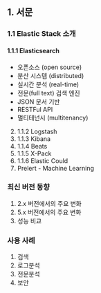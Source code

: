 ## 1. 서문

### 1.1 Elastic Stack 소개

#### 1.1.1 Elasticsearch
- 오픈소스 (open source)
- 분산 시스템 (distributed)
- 실시간 분석 (real-time)
- 전문(full text) 검색 엔진
- JSON 문서 기반
- RESTFul API
- 멀티테넌시 (multitenancy) 
2. 1.1.2 Logstash
  3. 1.1.3 Kibana
4. 1.1.4 Beats
5. 1.1.5 X-Pack
6. 1.1.6 Elastic Could
7. Prelert - Machine Learning

### 최신 버전 동향

1. 2.x 버전에서의 주요 변화
2. 5.x 버전에서의 주요 변화
3. 성능 비교

### 사용 사례
  1. 검색
  2. 로그분석
  3. 전문분석
  4. 보안